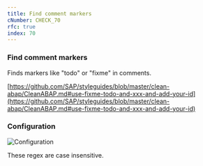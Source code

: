 ```yaml
---
title: Find comment markers
cNumber: CHECK_70
rfc: true
index: 70
---
```


### Find comment markers

Finds markers like "todo" or "fixme" in comments.

[https://github.com/SAP/styleguides/blob/master/clean-abap/CleanABAP.md#use-fixme-todo-and-xxx-and-add-your-id](https://github.com/SAP/styleguides/blob/master/clean-abap/CleanABAP.md#use-fixme-todo-and-xxx-and-add-your-id)

### Configuration
![Configuration](/img/70_conf.png)

These regex are case insensitive.
